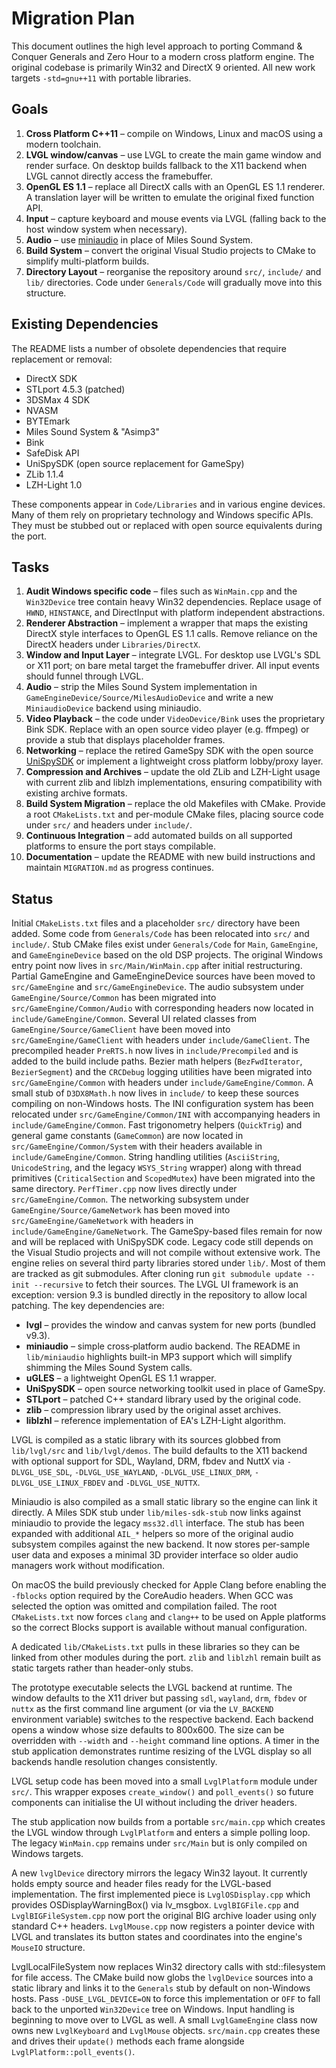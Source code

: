 # Migration Plan

This document outlines the high level approach to porting Command & Conquer Generals and Zero Hour to a modern cross platform engine. The original codebase is primarily Win32 and DirectX 9 oriented. All new work targets `-std=gnu++11` with portable libraries.

## Goals

1. **Cross Platform C++11** – compile on Windows, Linux and macOS using a modern toolchain.
2. **LVGL window/canvas** – use LVGL to create the main game window and render surface. On desktop builds fallback to the X11 backend when LVGL cannot directly access the framebuffer.
3. **OpenGL ES 1.1** – replace all DirectX calls with an OpenGL ES 1.1 renderer. A translation layer will be written to emulate the original fixed function API.
4. **Input** – capture keyboard and mouse events via LVGL (falling back to the host window system when necessary).
5. **Audio** – use [miniaudio](https://github.com/mackron/miniaudio) in place of Miles Sound System.
6. **Build System** – convert the original Visual Studio projects to CMake to simplify multi-platform builds.
7. **Directory Layout** – reorganise the repository around `src/`, `include/` and `lib/` directories.  Code under `Generals/Code` will gradually move into this structure.

## Existing Dependencies

The README lists a number of obsolete dependencies that require replacement or removal:

- DirectX SDK
- STLport 4.5.3 (patched)
- 3DSMax 4 SDK
- NVASM
- BYTEmark
- Miles Sound System & "Asimp3"
- Bink
- SafeDisk API
- UniSpySDK (open source replacement for GameSpy)
- ZLib 1.1.4
- LZH-Light 1.0

These components appear in `Code/Libraries` and in various engine devices.  Many of them rely on proprietary technology and Windows specific APIs.  They must be stubbed out or replaced with open source equivalents during the port.

## Tasks

1. **Audit Windows specific code** – files such as `WinMain.cpp` and the `Win32Device` tree contain heavy Win32 dependencies. Replace usage of `HWND`, `HINSTANCE`, and DirectInput with platform independent abstractions.
2. **Renderer Abstraction** – implement a wrapper that maps the existing DirectX style interfaces to OpenGL ES 1.1 calls.  Remove reliance on the DirectX headers under `Libraries/DirectX`.
3. **Window and Input Layer** – integrate LVGL. For desktop use LVGL's SDL or X11 port; on bare metal target the framebuffer driver.  All input events should funnel through LVGL.
4. **Audio** – strip the Miles Sound System implementation in `GameEngineDevice/Source/MilesAudioDevice` and write a new `MiniaudioDevice` backend using miniaudio.
5. **Video Playback** – the code under `VideoDevice/Bink` uses the proprietary Bink SDK. Replace with an open source video player (e.g. ffmpeg) or provide a stub that displays placeholder frames.
6. **Networking** – replace the retired GameSpy SDK with the open source [UniSpySDK](https://github.com/GameProgressive/UniSpySDK) or implement a lightweight cross platform lobby/proxy layer.
7. **Compression and Archives** – update the old ZLib and LZH-Light usage with current zlib and liblzh implementations, ensuring compatibility with existing archive formats.
8. **Build System Migration** – replace the old Makefiles with CMake. Provide a
   root `CMakeLists.txt` and per-module CMake files, placing source code under
   `src/` and headers under `include/`.
9. **Continuous Integration** – add automated builds on all supported platforms to ensure the port stays compilable.
10. **Documentation** – update the README with new build instructions and maintain `MIGRATION.md` as progress continues.

## Status

Initial `CMakeLists.txt` files and a placeholder `src/` directory have been added. Some code from `Generals/Code` has been relocated into `src/` and `include/`.
Stub CMake files exist under `Generals/Code` for `Main`, `GameEngine`, and `GameEngineDevice` based on the old DSP projects.
The original Windows entry point now lives in `src/Main/WinMain.cpp` after initial restructuring.
Partial GameEngine and GameEngineDevice sources have been moved to `src/GameEngine` and `src/GameEngineDevice`.
The audio subsystem under `GameEngine/Source/Common` has been migrated into
`src/GameEngine/Common/Audio` with corresponding headers now located in
`include/GameEngine/Common`.
Several UI related classes from `GameEngine/Source/GameClient` have been moved
into `src/GameEngine/GameClient` with headers under `include/GameClient`. The
precompiled header `PreRTS.h` now lives in `include/Precompiled` and is added to
the build include paths.
Bezier math helpers (`BezFwdIterator`, `BezierSegment`) and the `CRCDebug`
logging utilities have been migrated into `src/GameEngine/Common` with headers
under `include/GameEngine/Common`. A small stub of `D3DX8Math.h` now lives in
`include/` to keep these sources compiling on non-Windows hosts.
The INI configuration system has been relocated under `src/GameEngine/Common/INI`
with accompanying headers in `include/GameEngine/Common`.
Fast trigonometry helpers (`QuickTrig`) and general game constants (`GameCommon`)
are now located in `src/GameEngine/Common/System` with their headers available
in `include/GameEngine/Common`.
String handling utilities (`AsciiString`, `UnicodeString`, and the legacy
`WSYS_String` wrapper) along with thread primitives (`CriticalSection` and
`ScopedMutex`) have been migrated into the same directory. `PerfTimer.cpp` now
lives directly under `src/GameEngine/Common`.
The networking subsystem under `GameEngine/Source/GameNetwork` has been moved
into `src/GameEngine/GameNetwork` with headers in `include/GameEngine/GameNetwork`.
The GameSpy-based files remain for now and will be replaced with UniSpySDK code.
Legacy code still depends on the Visual Studio projects and will not compile without extensive work.
The engine relies on several third party libraries stored under `lib/`.
Most of them are tracked as git submodules. After cloning run
`git submodule update --init --recursive` to fetch their sources.
The LVGL UI framework is an exception: version 9.3 is bundled directly in
the repository to allow local patching.
The key dependencies are:

- **lvgl** – provides the window and canvas system for new ports (bundled v9.3).
- **miniaudio** – simple cross‑platform audio backend.
   The README in `lib/miniaudio` highlights built-in MP3 support which will
    simplify shimming the Miles Sound System calls.
- **uGLES** – a lightweight OpenGL ES 1.1 wrapper.
- **UniSpySDK** – open source networking toolkit used in place of GameSpy.
- **STLport** – patched C++ standard library used by the original code.
- **zlib** – compression library used by the original asset archives.
- **liblzhl** – reference implementation of EA's LZH-Light algorithm.

LVGL is compiled as a static library with its sources globbed from
`lib/lvgl/src` and `lib/lvgl/demos`. The build defaults to the X11 backend
with optional support for SDL, Wayland, DRM, fbdev and NuttX via
`-DLVGL_USE_SDL`, `-DLVGL_USE_WAYLAND`, `-DLVGL_USE_LINUX_DRM`,
`-DLVGL_USE_LINUX_FBDEV` and `-DLVGL_USE_NUTTX`.

Miniaudio is also compiled as a small static library so the engine can
link it directly.
A Miles SDK stub under `lib/miles-sdk-stub` now links against miniaudio to provide the legacy `mss32.dll` interface.
The stub has been expanded with additional `AIL_*` helpers so more of the
original audio subsystem compiles against the new backend. It now stores
per-sample user data and exposes a minimal 3D provider interface so older
audio managers work without modification.

On macOS the build previously checked for Apple Clang before enabling the
`-fblocks` option required by the CoreAudio headers. When GCC was selected the
option was omitted and compilation failed. The root `CMakeLists.txt` now forces
`clang` and `clang++` to be used on Apple platforms so the correct Blocks
support is available without manual configuration.

A dedicated `lib/CMakeLists.txt` pulls in these libraries so they can
be linked from other modules during the port.  `zlib` and `liblzhl`
remain built as static targets rather than header-only stubs.

The prototype executable selects the LVGL backend at runtime. The window
defaults to the X11 driver but passing `sdl`, `wayland`, `drm`, `fbdev`
or `nuttx` as the first command line argument (or via the
`LV_BACKEND` environment variable) switches to the respective backend.
Each backend opens a window whose size defaults to 800x600. The size can be
overridden with `--width` and `--height` command line options. A timer in the
stub application demonstrates runtime resizing of the LVGL display so all
backends handle resolution changes consistently.

LVGL setup code has been moved into a small `LvglPlatform` module under `src/`.
This wrapper exposes `create_window()` and `poll_events()` so future
components can initialise the UI without including the driver headers.

The stub application now builds from a portable `src/main.cpp` which
creates the LVGL window through `LvglPlatform` and enters a simple
polling loop.  The legacy `WinMain.cpp` remains under `src/Main` but is
only compiled on Windows targets.

A new `lvglDevice` directory mirrors the legacy Win32 layout. It currently holds empty source and header files ready for the LVGL-based implementation.
The first implemented piece is `LvglOSDisplay.cpp` which provides OSDisplayWarningBox() via lv_msgbox.
`LvglBIGFile.cpp` and `LvglBIGFileSystem.cpp` now port the original BIG archive loader using only standard C++ headers.
`LvglMouse.cpp` now registers a pointer device with LVGL and translates its button states and coordinates into the engine's `MouseIO` structure.

LvglLocalFileSystem now replaces Win32 directory calls with std::filesystem for file access.
The CMake build now globs the `lvglDevice` sources into a static library and links it to the `Generals` stub by default on non-Windows hosts. Pass `-DUSE_LVGL_DEVICE=ON` to force this implementation or `OFF` to fall back to the unported `Win32Device` tree on Windows.
Input handling is beginning to move over to LVGL as well. A small `LvglGameEngine` class now owns new `LvglKeyboard` and `LvglMouse` objects.  `src/main.cpp` creates these and drives their `update()` methods each frame alongside `LvglPlatform::poll_events()`.

